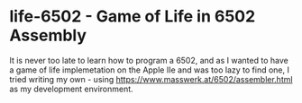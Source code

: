 # life-6502 - Game of Life in 6502 Assembly

It is never too late to learn how to program a 6502, and as I wanted to have 
a game of life implemetation on the Apple IIe and was too lazy to find one,
I tried writing my own - using https://www.masswerk.at/6502/assembler.html
as my development environment.
